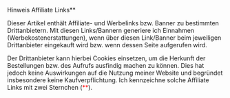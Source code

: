 **<span style="color: red;">**</span> Hinweis Affiliate Links**

Dieser Artikel enthält Affiliate- und Werbelinks bzw. Banner zu bestimmten Drittanbietern. Mit diesen Links/Bannern generiere ich Einnahmen (Werbekostenerstattungen), wenn über diesen Link/Banner beim jeweiligen Drittanbieter eingekauft wird bzw. wenn dessen Seite aufgerufen wird.

Der Drittanbieter kann hierbei Cookies einsetzen, um die Herkunft der Bestellungen bzw. des Aufrufs ausfindig machen zu können. Dies hat jedoch keine Auswirkungen auf die Nutzung meiner Website und begründet insbesondere keine Kaufverpflichtung. Ich kennzeichne solche Affiliate Links mit zwei Sternchen (<span style="color: red;">**</span>).

[Nikon D750]: https://www.amazon.de/gp/product/B00NINZLKK/ref=as_li_qf_asin_il_tl?ie=UTF8&tag=wetty-21&creative=6742&linkCode=as2&creativeASIN=B00NINZLKK&linkId=80eb8b3f46e2a11c8c2b0ac46328af01 "Nikon D750 SLR-Digitalkamera (24,3 Megapixel, 8,1 cm (3,2 Zoll) Display, HDMI, USB 2.0) nur Gehäuse schwarz"
[Nikon Coolpix A]: https://www.amazon.de/gp/product/B00BPMIJOG/ref=as_li_qf_asin_il_tl?ie=UTF8&tag=wetty-21&creative=6742&linkCode=as2&creativeASIN=B00BPMIJOG&linkId=22ca256d1b4e85cd1935e20d26cad095 "Nikon Coolpix A Digitalkamera (16 Megapixel, 7,6 cm (3 Zoll) LCD-Display, 28mm Weitwinkelobjektiv, Lichtstärke 1:2,8, Full HD Video) titan silber"
[Nikon D7200]: https://amzn.to/2SAHVbO "Nikon D7200 SLR-Digitalkamera (24 Megapixel, 8 cm (3,2 Zoll) LCD-Display, Wi-Fi, NFC, Full-HD-Video) nur Kameragehäuse schwarz"
[Tamron 150-600mm F/5-6.3 Di VC USD]: https://amzn.to/2Vnl1qt "Tamron SP 150-600mm F/5-6.3 Di VC USD Teleobjektiv für Nikon"
[Samyang 14/2,8]: https://amzn.to/2GSIlsQ "Samyang 14/2,8 Objektiv DSLR Nikon F AE manueller Fokus automatischer Blendenring Fotoobjektiv, Weitwinkelobjektiv schwarz"
[Nikon 50 mm/F 1.4 G]: https://amzn.to/2CO3S1J "Nikon 50 mm/F 1.4 G Objektiv"
[Nikon AF-S Nikkor 18-35mm 1:3,5-4,5G ED]: https://amzn.to/2GUCoeQ "Nikon AF-S Nikkor 18-35mm 1:3,5-4,5G ED Objektiv"
[Novoflex TrioPod A2840]: https://amzn.to/2H1pNa2 "Novoflex TrioPod A2840 Professionelles Dreibeinstativ mit 4-Segment-Aluminiumbeinen und 151 cm Arbeitshöhe - Made in Germany"
[Lowepro Pro Runner 450 AW]: https://amzn.to/2GSv3g0 "Lowepro Pro Runner 450 AW SLR-Kamerarucksack (für SLR, Zubehör und 17-Zoll-Notebook) schwarz"